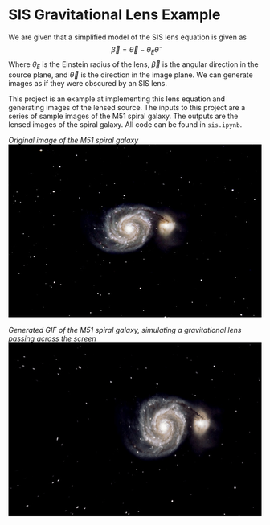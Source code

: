 # SIS Gravitational Lens Example 

We are given that a simplified model of the SIS lens equation is given as $$\vec{\beta} = \vec{\theta} - \theta_{E}\hat{\theta}$$
Where $\theta_{E}$ is the Einstein radius of the lens, $\vec{\beta}$ is the angular direction in the source plane, and $\vec{\theta}$ is the direction in the image plane. We can generate images as if they were obscured by an SIS lens. 

This project is an example at implementing this lens equation and generating images of the lensed source. The inputs to this project are a series of sample images of the M51 spiral galaxy. The outputs are the lensed images of the spiral galaxy. All code can be found in `sis.ipynb`.

*Original image of the M51 spiral galaxy*
![Unchanged image of the M51 spiral galaxy](./images/m51small.jpeg)

*Generated GIF of the M51 spiral galaxy, simulating a gravitational lens passing across the screen*
![Generated GIF of the M51 spiral galaxy, simulating a gravitational lens passing across the screen](https://github.com/njanne19/gravlenses/blob/main/images/m51lens.gif)